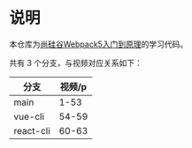 # 说明
本仓库为[尚硅谷Webpack5入门到原理](https://www.bilibili.com/video/BV14T4y1z7sw/)的学习代码。

共有 3 个分支，与视频对应关系如下：

| 分支    | 视频/p   |
| ------- | ------ |
| main    | 1-53 |
| vue-cli | 54-59 |
| react-cli  |    60-63    |
